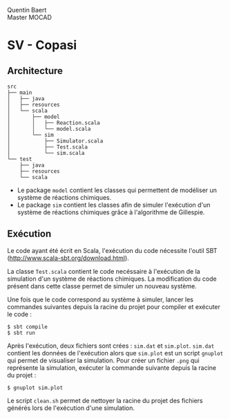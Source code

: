 Quentin Baert  
Master MOCAD

# SV - Copasi

## Architecture

```
src
├── main
│   ├── java
│   ├── resources
│   └── scala
│       ├── model
│       │   ├── Reaction.scala
│       │   └── model.scala
│       └── sim
│           ├── Simulator.scala
│           ├── Test.scala
│           └── sim.scala
└── test
    ├── java
    ├── resources
    └── scala
```

* Le package `model` contient les classes qui permettent de modéliser un système de réactions chimiques.
* Le package `sim` contient les classes afin de simuler l'exécution d'un système de réactions chimiques grâce à l'algorithme de Gillespie.

## Exécution

Le code ayant été écrit en Scala, l'exécution du code nécessite l'outil SBT (http://www.scala-sbt.org/download.html).

La classe `Test.scala` contient le code necéssaire à l'exécution de la simulation d'un système de réactions chimiques. La modification du code présent dans cette classe permet de simuler un nouveau système.

Une fois que le code correspond au système à simuler, lancer les commandes suivantes depuis la racine du projet pour compiler et exécuter le code :
```
$ sbt compile
$ sbt run
```

Après l'exécution, deux fichiers sont crées : `sim.dat` et `sim.plot`. `sim.dat` contient les données de l'exécution alors que `sim.plot` est un script `gnuplot` qui permet de visualiser la simulation. Pour créer un fichier `.png` qui représente la simulation, exécuter la commande suivante depuis la racine du projet :
```
$ gnuplot sim.plot
```

Le script `clean.sh` permet de nettoyer la racine du projet des fichiers générés lors de l'exécution d'une simulation.
